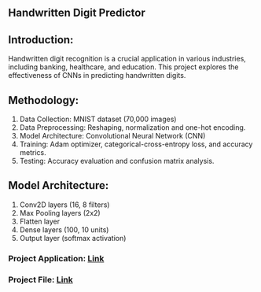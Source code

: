 ## Handwritten Digit Predictor

## Introduction:
Handwritten digit recognition is a crucial application in various industries, including banking, healthcare, and education. This project explores the effectiveness of CNNs in predicting handwritten digits.

## Methodology:
1. Data Collection: MNIST dataset (70,000 images)
2. Data Preprocessing: Reshaping, normalization and one-hot encoding.
3. Model Architecture: Convolutional Neural Network (CNN)
4. Training: Adam optimizer, categorical-cross-entropy loss, and accuracy metrics.
5. Testing: Accuracy evaluation and confusion matrix analysis.

## Model Architecture:
1. Conv2D layers (16, 8 filters)
2. Max Pooling layers (2x2)
3. Flatten layer
4. Dense layers (100, 10 units)
5. Output layer (softmax activation)



### Project Application: [Link](https://my-application-66acc8aa8dd50d668c4d873e.1mnbv0zmx51z.eu-gb.codeengine.appdomain.cloud)
### Project File: [Link](https://nbviewer.org/github/PravinKumarPathak/Deep-Learning-Project/blob/main/Convolutional-Neural-Networks-with-Keras.ipynb)

